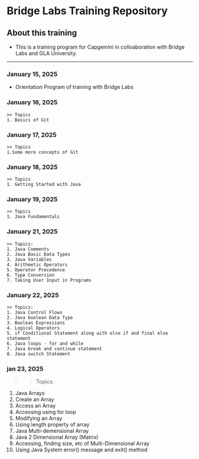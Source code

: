 # Bridge Labs Training Repository
## About this training
- This is a training program for Capgemini in colloaboration with Bridge Labs and GLA University.

---

### January 15, 2025
- Orientation Program of training with Bridge Labs

### January 16, 2025
    >> Topics
    1. Basics of Git


### January 17, 2025
    >> Topics
    1.Some more concepts of Git


### January 18, 2025
    >> Topics
    1. Getting Started with Java

  
### January 19, 2025
    >> Topics
    1. Java Fundamentals
    
### January 21, 2025
    >> Topics:
    1. Java Comments
    2. Java Basic Data Types
    3. Java Variables
    4. Arithmetic Operators
    5. Operator Precedence
    6. Type Conversion
    7. Taking User Input in Programs
    
### January 22, 2025 
    >> Topics: 
    1. Java Control Flows
    2. Java boolean Data Type
    3. Boolean Expressions
    4. Logical Operators
    5. if Conditional Statement along with else if and final else statement
    6. Java loops - for and while
    7. Java break and continue statement
    8. Java switch Statement  

### jan 23, 2025
>> Topics:
1. Java Arrays
2. Create an Array
3. Access an Array
4. Accessing using for loop
5. Modifying an Array
6. Using length property of array
7. Java Multi-demensional Array
8. Java 2 Dimensional Array (Matrix)
9. Accessing, finding size, etc of Multi-Dimensional Array
10. Using Java System error() message and exit() method
